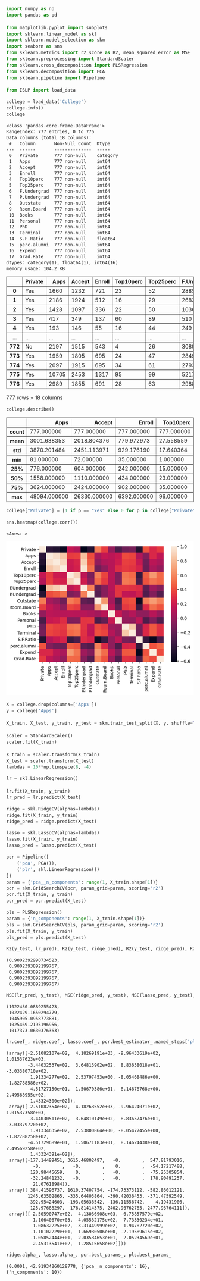 ```python
import numpy as np
import pandas as pd

from matplotlib.pyplot import subplots
import sklearn.linear_model as skl
import sklearn.model_selection as skm
import seaborn as sns
from sklearn.metrics import r2_score as R2, mean_squared_error as MSE
from sklearn.preprocessing import StandardScaler
from sklearn.cross_decomposition import PLSRegression
from sklearn.decomposition import PCA
from sklearn.pipeline import Pipeline

from ISLP import load_data
```


```python
college = load_data('College')
college.info()
college
```

    <class 'pandas.core.frame.DataFrame'>
    RangeIndex: 777 entries, 0 to 776
    Data columns (total 18 columns):
     #   Column       Non-Null Count  Dtype   
    ---  ------       --------------  -----   
     0   Private      777 non-null    category
     1   Apps         777 non-null    int64   
     2   Accept       777 non-null    int64   
     3   Enroll       777 non-null    int64   
     4   Top10perc    777 non-null    int64   
     5   Top25perc    777 non-null    int64   
     6   F.Undergrad  777 non-null    int64   
     7   P.Undergrad  777 non-null    int64   
     8   Outstate     777 non-null    int64   
     9   Room.Board   777 non-null    int64   
     10  Books        777 non-null    int64   
     11  Personal     777 non-null    int64   
     12  PhD          777 non-null    int64   
     13  Terminal     777 non-null    int64   
     14  S.F.Ratio    777 non-null    float64 
     15  perc.alumni  777 non-null    int64   
     16  Expend       777 non-null    int64   
     17  Grad.Rate    777 non-null    int64   
    dtypes: category(1), float64(1), int64(16)
    memory usage: 104.2 KB





<div>
<style scoped>
    .dataframe tbody tr th:only-of-type {
        vertical-align: middle;
    }

    .dataframe tbody tr th {
        vertical-align: top;
    }

    .dataframe thead th {
        text-align: right;
    }
</style>
<table border="1" class="dataframe">
  <thead>
    <tr style="text-align: right;">
      <th></th>
      <th>Private</th>
      <th>Apps</th>
      <th>Accept</th>
      <th>Enroll</th>
      <th>Top10perc</th>
      <th>Top25perc</th>
      <th>F.Undergrad</th>
      <th>P.Undergrad</th>
      <th>Outstate</th>
      <th>Room.Board</th>
      <th>Books</th>
      <th>Personal</th>
      <th>PhD</th>
      <th>Terminal</th>
      <th>S.F.Ratio</th>
      <th>perc.alumni</th>
      <th>Expend</th>
      <th>Grad.Rate</th>
    </tr>
  </thead>
  <tbody>
    <tr>
      <th>0</th>
      <td>Yes</td>
      <td>1660</td>
      <td>1232</td>
      <td>721</td>
      <td>23</td>
      <td>52</td>
      <td>2885</td>
      <td>537</td>
      <td>7440</td>
      <td>3300</td>
      <td>450</td>
      <td>2200</td>
      <td>70</td>
      <td>78</td>
      <td>18.1</td>
      <td>12</td>
      <td>7041</td>
      <td>60</td>
    </tr>
    <tr>
      <th>1</th>
      <td>Yes</td>
      <td>2186</td>
      <td>1924</td>
      <td>512</td>
      <td>16</td>
      <td>29</td>
      <td>2683</td>
      <td>1227</td>
      <td>12280</td>
      <td>6450</td>
      <td>750</td>
      <td>1500</td>
      <td>29</td>
      <td>30</td>
      <td>12.2</td>
      <td>16</td>
      <td>10527</td>
      <td>56</td>
    </tr>
    <tr>
      <th>2</th>
      <td>Yes</td>
      <td>1428</td>
      <td>1097</td>
      <td>336</td>
      <td>22</td>
      <td>50</td>
      <td>1036</td>
      <td>99</td>
      <td>11250</td>
      <td>3750</td>
      <td>400</td>
      <td>1165</td>
      <td>53</td>
      <td>66</td>
      <td>12.9</td>
      <td>30</td>
      <td>8735</td>
      <td>54</td>
    </tr>
    <tr>
      <th>3</th>
      <td>Yes</td>
      <td>417</td>
      <td>349</td>
      <td>137</td>
      <td>60</td>
      <td>89</td>
      <td>510</td>
      <td>63</td>
      <td>12960</td>
      <td>5450</td>
      <td>450</td>
      <td>875</td>
      <td>92</td>
      <td>97</td>
      <td>7.7</td>
      <td>37</td>
      <td>19016</td>
      <td>59</td>
    </tr>
    <tr>
      <th>4</th>
      <td>Yes</td>
      <td>193</td>
      <td>146</td>
      <td>55</td>
      <td>16</td>
      <td>44</td>
      <td>249</td>
      <td>869</td>
      <td>7560</td>
      <td>4120</td>
      <td>800</td>
      <td>1500</td>
      <td>76</td>
      <td>72</td>
      <td>11.9</td>
      <td>2</td>
      <td>10922</td>
      <td>15</td>
    </tr>
    <tr>
      <th>...</th>
      <td>...</td>
      <td>...</td>
      <td>...</td>
      <td>...</td>
      <td>...</td>
      <td>...</td>
      <td>...</td>
      <td>...</td>
      <td>...</td>
      <td>...</td>
      <td>...</td>
      <td>...</td>
      <td>...</td>
      <td>...</td>
      <td>...</td>
      <td>...</td>
      <td>...</td>
      <td>...</td>
    </tr>
    <tr>
      <th>772</th>
      <td>No</td>
      <td>2197</td>
      <td>1515</td>
      <td>543</td>
      <td>4</td>
      <td>26</td>
      <td>3089</td>
      <td>2029</td>
      <td>6797</td>
      <td>3900</td>
      <td>500</td>
      <td>1200</td>
      <td>60</td>
      <td>60</td>
      <td>21.0</td>
      <td>14</td>
      <td>4469</td>
      <td>40</td>
    </tr>
    <tr>
      <th>773</th>
      <td>Yes</td>
      <td>1959</td>
      <td>1805</td>
      <td>695</td>
      <td>24</td>
      <td>47</td>
      <td>2849</td>
      <td>1107</td>
      <td>11520</td>
      <td>4960</td>
      <td>600</td>
      <td>1250</td>
      <td>73</td>
      <td>75</td>
      <td>13.3</td>
      <td>31</td>
      <td>9189</td>
      <td>83</td>
    </tr>
    <tr>
      <th>774</th>
      <td>Yes</td>
      <td>2097</td>
      <td>1915</td>
      <td>695</td>
      <td>34</td>
      <td>61</td>
      <td>2793</td>
      <td>166</td>
      <td>6900</td>
      <td>4200</td>
      <td>617</td>
      <td>781</td>
      <td>67</td>
      <td>75</td>
      <td>14.4</td>
      <td>20</td>
      <td>8323</td>
      <td>49</td>
    </tr>
    <tr>
      <th>775</th>
      <td>Yes</td>
      <td>10705</td>
      <td>2453</td>
      <td>1317</td>
      <td>95</td>
      <td>99</td>
      <td>5217</td>
      <td>83</td>
      <td>19840</td>
      <td>6510</td>
      <td>630</td>
      <td>2115</td>
      <td>96</td>
      <td>96</td>
      <td>5.8</td>
      <td>49</td>
      <td>40386</td>
      <td>99</td>
    </tr>
    <tr>
      <th>776</th>
      <td>Yes</td>
      <td>2989</td>
      <td>1855</td>
      <td>691</td>
      <td>28</td>
      <td>63</td>
      <td>2988</td>
      <td>1726</td>
      <td>4990</td>
      <td>3560</td>
      <td>500</td>
      <td>1250</td>
      <td>75</td>
      <td>75</td>
      <td>18.1</td>
      <td>28</td>
      <td>4509</td>
      <td>99</td>
    </tr>
  </tbody>
</table>
<p>777 rows × 18 columns</p>
</div>




```python
college.describe()
```




<div>
<style scoped>
    .dataframe tbody tr th:only-of-type {
        vertical-align: middle;
    }

    .dataframe tbody tr th {
        vertical-align: top;
    }

    .dataframe thead th {
        text-align: right;
    }
</style>
<table border="1" class="dataframe">
  <thead>
    <tr style="text-align: right;">
      <th></th>
      <th>Apps</th>
      <th>Accept</th>
      <th>Enroll</th>
      <th>Top10perc</th>
      <th>Top25perc</th>
      <th>F.Undergrad</th>
      <th>P.Undergrad</th>
      <th>Outstate</th>
      <th>Room.Board</th>
      <th>Books</th>
      <th>Personal</th>
      <th>PhD</th>
      <th>Terminal</th>
      <th>S.F.Ratio</th>
      <th>perc.alumni</th>
      <th>Expend</th>
      <th>Grad.Rate</th>
    </tr>
  </thead>
  <tbody>
    <tr>
      <th>count</th>
      <td>777.000000</td>
      <td>777.000000</td>
      <td>777.000000</td>
      <td>777.000000</td>
      <td>777.000000</td>
      <td>777.000000</td>
      <td>777.000000</td>
      <td>777.000000</td>
      <td>777.000000</td>
      <td>777.000000</td>
      <td>777.000000</td>
      <td>777.000000</td>
      <td>777.000000</td>
      <td>777.000000</td>
      <td>777.000000</td>
      <td>777.000000</td>
      <td>777.00000</td>
    </tr>
    <tr>
      <th>mean</th>
      <td>3001.638353</td>
      <td>2018.804376</td>
      <td>779.972973</td>
      <td>27.558559</td>
      <td>55.796654</td>
      <td>3699.907336</td>
      <td>855.298584</td>
      <td>10440.669241</td>
      <td>4357.526384</td>
      <td>549.380952</td>
      <td>1340.642214</td>
      <td>72.660232</td>
      <td>79.702703</td>
      <td>14.089704</td>
      <td>22.743887</td>
      <td>9660.171171</td>
      <td>65.46332</td>
    </tr>
    <tr>
      <th>std</th>
      <td>3870.201484</td>
      <td>2451.113971</td>
      <td>929.176190</td>
      <td>17.640364</td>
      <td>19.804778</td>
      <td>4850.420531</td>
      <td>1522.431887</td>
      <td>4023.016484</td>
      <td>1096.696416</td>
      <td>165.105360</td>
      <td>677.071454</td>
      <td>16.328155</td>
      <td>14.722359</td>
      <td>3.958349</td>
      <td>12.391801</td>
      <td>5221.768440</td>
      <td>17.17771</td>
    </tr>
    <tr>
      <th>min</th>
      <td>81.000000</td>
      <td>72.000000</td>
      <td>35.000000</td>
      <td>1.000000</td>
      <td>9.000000</td>
      <td>139.000000</td>
      <td>1.000000</td>
      <td>2340.000000</td>
      <td>1780.000000</td>
      <td>96.000000</td>
      <td>250.000000</td>
      <td>8.000000</td>
      <td>24.000000</td>
      <td>2.500000</td>
      <td>0.000000</td>
      <td>3186.000000</td>
      <td>10.00000</td>
    </tr>
    <tr>
      <th>25%</th>
      <td>776.000000</td>
      <td>604.000000</td>
      <td>242.000000</td>
      <td>15.000000</td>
      <td>41.000000</td>
      <td>992.000000</td>
      <td>95.000000</td>
      <td>7320.000000</td>
      <td>3597.000000</td>
      <td>470.000000</td>
      <td>850.000000</td>
      <td>62.000000</td>
      <td>71.000000</td>
      <td>11.500000</td>
      <td>13.000000</td>
      <td>6751.000000</td>
      <td>53.00000</td>
    </tr>
    <tr>
      <th>50%</th>
      <td>1558.000000</td>
      <td>1110.000000</td>
      <td>434.000000</td>
      <td>23.000000</td>
      <td>54.000000</td>
      <td>1707.000000</td>
      <td>353.000000</td>
      <td>9990.000000</td>
      <td>4200.000000</td>
      <td>500.000000</td>
      <td>1200.000000</td>
      <td>75.000000</td>
      <td>82.000000</td>
      <td>13.600000</td>
      <td>21.000000</td>
      <td>8377.000000</td>
      <td>65.00000</td>
    </tr>
    <tr>
      <th>75%</th>
      <td>3624.000000</td>
      <td>2424.000000</td>
      <td>902.000000</td>
      <td>35.000000</td>
      <td>69.000000</td>
      <td>4005.000000</td>
      <td>967.000000</td>
      <td>12925.000000</td>
      <td>5050.000000</td>
      <td>600.000000</td>
      <td>1700.000000</td>
      <td>85.000000</td>
      <td>92.000000</td>
      <td>16.500000</td>
      <td>31.000000</td>
      <td>10830.000000</td>
      <td>78.00000</td>
    </tr>
    <tr>
      <th>max</th>
      <td>48094.000000</td>
      <td>26330.000000</td>
      <td>6392.000000</td>
      <td>96.000000</td>
      <td>100.000000</td>
      <td>31643.000000</td>
      <td>21836.000000</td>
      <td>21700.000000</td>
      <td>8124.000000</td>
      <td>2340.000000</td>
      <td>6800.000000</td>
      <td>103.000000</td>
      <td>100.000000</td>
      <td>39.800000</td>
      <td>64.000000</td>
      <td>56233.000000</td>
      <td>118.00000</td>
    </tr>
  </tbody>
</table>
</div>




```python
college["Private"] = [1 if p == "Yes" else 0 for p in college["Private"]]
```


```python
sns.heatmap(college.corr())
```




    <Axes: >




    
![png](applied6_9_files/applied6_9_4_1.png)
    



```python
X = college.drop(columns=['Apps'])
y = college['Apps']

X_train, X_test, y_train, y_test = skm.train_test_split(X, y, shuffle=True, random_state=0)

scaler = StandardScaler()
scaler.fit(X_train)

X_train = scaler.transform(X_train)
X_test = scaler.transform(X_test)
lambdas = 10**np.linspace(8, -4)
```


```python
lr = skl.LinearRegression()

lr.fit(X_train, y_train)
lr_pred = lr.predict(X_test)
```


```python
ridge = skl.RidgeCV(alphas=lambdas)
ridge.fit(X_train, y_train)
ridge_pred = ridge.predict(X_test)
```


```python
lasso = skl.LassoCV(alphas=lambdas)
lasso.fit(X_train, y_train)
lasso_pred = lasso.predict(X_test)
```


```python
pcr = Pipeline([
    ('pca', PCA()),
    ('plr', skl.LinearRegression())
])
param = {'pca__n_components': range(1, X_train.shape[1])}
pcr = skm.GridSearchCV(pcr, param_grid=param, scoring='r2')
pcr.fit(X_train, y_train)
pcr_pred = pcr.predict(X_test)
```


```python
pls = PLSRegression()
param = {'n_components': range(1, X_train.shape[1])}
pls = skm.GridSearchCV(pls, param_grid=param, scoring='r2')
pls.fit(X_train, y_train)
pls_pred = pls.predict(X_test)
```


```python
R2(y_test, lr_pred), R2(y_test, ridge_pred), R2(y_test, ridge_pred), R2(y_test, ridge_pred), R2(y_test, ridge_pred), 
```




    (0.9002392990734523,
     0.9002393892199767,
     0.9002393892199767,
     0.9002393892199767,
     0.9002393892199767)




```python
MSE(lr_pred, y_test), MSE(ridge_pred, y_test), MSE(lasso_pred, y_test), MSE(pcr_pred, y_test), MSE(pls_pred, y_test), 
```




    (1022430.0889255423,
     1022429.1650294779,
     1045905.0958773881,
     1025469.2195196956,
     1017373.0630376363)




```python
lr.coef_, ridge.coef_, lasso.coef_, pcr.best_estimator_.named_steps['plr'].coef_, pls.best_estimator_.coef_
```




    (array([-2.51082107e+02,  4.18269191e+03, -9.96433619e+02,  1.01537623e+03,
            -3.44032537e+02,  3.64813902e+02,  8.83658018e+01, -3.03380710e+02,
             1.91334277e+02,  2.53797453e+00, -8.05468486e+00, -1.82788586e+02,
            -4.51727150e+01,  1.50670386e+01,  8.14678768e+00,  2.49568955e+02,
             1.43324300e+02]),
     array([-2.51082354e+02,  4.18268552e+03, -9.96424071e+02,  1.01537358e+03,
            -3.44030511e+02,  3.64810149e+02,  8.83657476e+01, -3.03379720e+02,
             1.91334635e+02,  2.53800864e+00, -8.05477455e+00, -1.82788258e+02,
            -4.51729689e+01,  1.50671183e+01,  8.14624438e+00,  2.49569258e+02,
             1.43324391e+02]),
     array([-177.14499451, 3615.46802497,   -0.        ,  547.81793016,
              -0.        ,   -0.        ,    0.        ,  -54.17217488,
             120.98445659,    0.        ,   -0.        ,  -75.25305854,
             -32.24841232,   -0.        ,   -0.        ,  178.90491257,
              21.07618984]),
     array([ 384.41596737, 1610.37407754, -174.73373112, -582.86012121,
            1245.63502865, -335.64403864, -390.42036453, -371.47592549,
            -392.95424603, -193.05636542, -136.11556742,    4.19431906,
             125.97688297,  176.81414375, 2402.96762785, 2477.93764111]),
     array([[-2.50590747e+02,  4.13036908e+03, -6.75857579e+02,
              1.10640670e+03, -4.05532175e+02,  7.73330234e+01,
              1.08632225e+02, -3.31449999e+02,  1.94782720e+02,
             -1.10102229e+01,  1.66980506e+00, -2.19589615e+02,
             -1.05852444e+01,  2.03584653e+01,  2.05234569e+01,
              2.45313541e+02,  1.28515658e+02]]))




```python
ridge.alpha_, lasso.alpha_, pcr.best_params_, pls.best_params_
```




    (0.0001, 42.91934260128778, {'pca__n_components': 16}, {'n_components': 10})




```python

```


```python

```


```python

```
